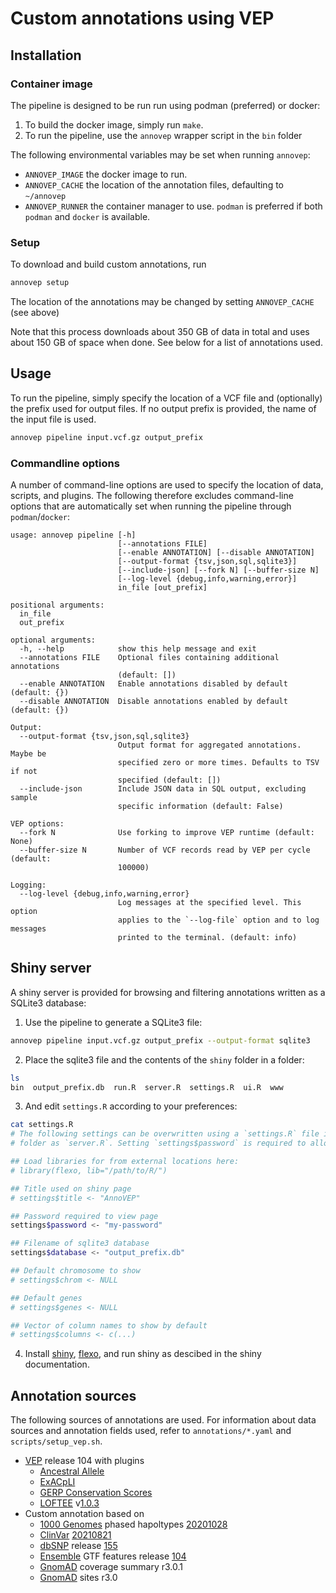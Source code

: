 # Custom annotations using VEP

## Installation

### Container image

The pipeline is designed to be run run using podman (preferred) or docker:

1. To build the docker image, simply run `make`.
2. To run the pipeline, use the `annovep` wrapper script in the `bin` folder

The following environmental variables may be set when running `annovep`:

- `ANNOVEP_IMAGE` the docker image to run.
- `ANNOVEP_CACHE` the location of the annotation files, defaulting to `~/annovep`
- `ANNOVEP_RUNNER` the container manager to use. `podman` is preferred if both `podman` and `docker` is available.

### Setup

To download and build custom annotations, run

```bash
annovep setup
```

The location of the annotations may be changed by setting `ANNOVEP_CACHE` (see above)

Note that this process downloads about 350 GB of data in total and uses about 150 GB of space when done.
See below for a list of annotations used.

## Usage

To run the pipeline, simply specify the location of a VCF file and (optionally) the prefix used for output files. If no output prefix is provided, the name of the input file is used.

```bash
annovep pipeline input.vcf.gz output_prefix
```

### Commandline options

A number of command-line options are used to specify the location of data, scripts, and plugins. The following therefore excludes command-line options that are automatically set when running the pipeline through `podman`/`docker`:

```
usage: annovep pipeline [-h]
                        [--annotations FILE]
                        [--enable ANNOTATION] [--disable ANNOTATION]
                        [--output-format {tsv,json,sql,sqlite3}]
                        [--include-json] [--fork N] [--buffer-size N]
                        [--log-level {debug,info,warning,error}]
                        in_file [out_prefix]

positional arguments:
  in_file
  out_prefix

optional arguments:
  -h, --help            show this help message and exit
  --annotations FILE    Optional files containing additional annotations
                        (default: [])
  --enable ANNOTATION   Enable annotations disabled by default (default: {})
  --disable ANNOTATION  Disable annotations enabled by default (default: {})

Output:
  --output-format {tsv,json,sql,sqlite3}
                        Output format for aggregated annotations. Maybe be
                        specified zero or more times. Defaults to TSV if not
                        specified (default: [])
  --include-json        Include JSON data in SQL output, excluding sample
                        specific information (default: False)

VEP options:
  --fork N              Use forking to improve VEP runtime (default: None)
  --buffer-size N       Number of VCF records read by VEP per cycle (default:
                        100000)

Logging:
  --log-level {debug,info,warning,error}
                        Log messages at the specified level. This option
                        applies to the `--log-file` option and to log messages
                        printed to the terminal. (default: info)
```

## Shiny server

A shiny server is provided for browsing and filtering annotations written as a SQLite3 database:

1. Use the pipeline to generate a SQLite3 file:

```bash
annovep pipeline input.vcf.gz output_prefix --output-format sqlite3
```

2. Place the sqlite3 file and the contents of the `shiny` folder in a folder:

```bash
ls
bin  output_prefix.db  run.R  server.R  settings.R  ui.R  www
```

3. And edit `settings.R` according to your preferences:

```bash
cat settings.R
# The following settings can be overwritten using a `settings.R` file in the same
# folder as `server.R`. Setting `settings$password` is required to allow logins.

## Load libraries for from external locations here:
# library(flexo, lib="/path/to/R/")

## Title used on shiny page
# settings$title <- "AnnoVEP"

## Password required to view page
settings$password <- "my-password"

## Filename of sqlite3 database
settings$database <- "output_prefix.db"

## Default chromosome to show
# settings$chrom <- NULL

## Default genes
# settings$genes <- NULL

## Vector of column names to show by default
# settings$columns <- c(...)
```

4. Install [shiny](https://shiny.rstudio.com/), [flexo](https://github.com/coolbutuseless/flexo), and run shiny as descibed in the shiny documentation.

## Annotation sources

The following sources of annotations are used. For information about data sources and annotation fields used, refer to `annotations/*.yaml` and `scripts/setup_vep.sh`.

- [VEP](https://www.ensembl.org/info/docs/tools/vep/index.html) release 104 with plugins
  - [Ancestral Allele](https://github.com/Ensembl/VEP_plugins/blob/release/104/AncestralAllele.pm)
  - [ExACpLI](https://github.com/Ensembl/VEP_plugins/blob/postreleasefix/104/ExACpLI.pm)
  - [GERP Conservation Scores](https://github.com/Ensembl/VEP_plugins/blob/release/104/Conservation.pm)
  - [LOFTEE](https://github.com/konradjk/loftee) v[1.0.3](https://github.com/konradjk/loftee/releases/tag/v1.0.3)
- Custom annotation based on
  - [1000 Genomes](https://www.internationalgenome.org/) phased hapoltypes [20201028](https://ftp.1000genomes.ebi.ac.uk/vol1/ftp/data_collections/1000G_2504_high_coverage/working/20201028_3202_phased)
  - [ClinVar](https://www.ncbi.nlm.nih.gov/clinvar/) [20210821](https://ftp.ncbi.nlm.nih.gov/pub/clinvar/vcf_GRCh38/weekly/)
  - [dbSNP](https://www.ncbi.nlm.nih.gov/snp/) release [155](https://ftp.ncbi.nih.gov/snp/archive/b155/VCF/)
  - [Ensemble](https://www.ensembl.org/) GTF features release [104](https://ftp.ensembl.org/pub/release-104/gtf/homo_sapiens/)
  - [GnomAD](https://gnomad.broadinstitute.org/) coverage summary r3.0.1
  - [GnomAD](https://gnomad.broadinstitute.org/) sites r3.0
